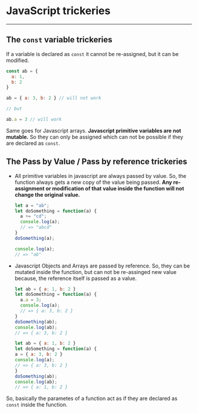 # JavaScript trickeries

-----------------------------

## The `const` variable trickeries

If a variable is declared as `const` it cannot be re-assigned, but it can be modified.

```js
const ab = {
  a: 1,
  b: 2
}

ab = { a: 3, b: 2 } // will not work

// but

ab.a = 3 // will work
```

Same goes for Javascript arrays. **Javascript primitive variables are not mutable.** So they can only be assigned which can not be possible if they are declared as `const`.

## The Pass by Value / Pass by reference trickeries

- All primitive variables in javascript are always passed by value. So, the function always gets a new copy of the value being passed. **Any re-assignment or modification of that value inside the function will not change the original value.**

  ```js
  let a = "ab";
  let doSomething = function(a) {
    a += "cd";
    console.log(a);
    // => "abcd"
  }
  doSomething(a);

  console.log(a);
  // => "ab"
  ```

- Javascript Objects and Arrays are passed by reference. So, they can be mutated inside the function, but can not be re-assinged new value because, the reference itself is passed as a value.

  ```js
  let ab = { a: 1, b: 2 }
  let doSomething = function(a) {
    a.a = 3;
    console.log(a);
    // => { a: 3, b: 2 }
  }
  doSomething(ab);
  console.log(ab);
  // => { a: 3, b: 2 }
  ```

    ```js
  let ab = { a: 1, b: 2 }
  let doSomething = function(a) {
    a = { a: 3, b: 2 }
    console.log(a);
    // => { a: 3, b: 2 }
  }
  doSomething(ab);
  console.log(ab);
  // => { a: 1, b: 2 }
  ```
So, basically the parametes of a function act as if they are declared as `const` inside the function.